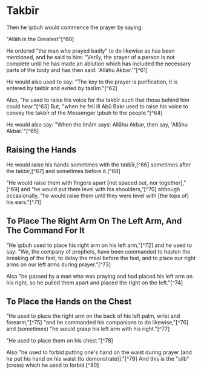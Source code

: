 

# Takbīr

Then he \pbuh would commence the prayer by saying:

<!-- TODO fix this -->

<!-- ![](/images/salah/101.gif)   -->
"Allāh is the Greatest"[^60]

He ordered "the man who prayed badly" to do likewise as has been mentioned, and he said to him: "Verily, the prayer of a person is not complete until he has made an ablution which has included the necessary parts of the body and has then said: 'Allāhu Akbar.'"[^61]

He would also used to say: "The key to the prayer is purification, it is entered by takbīr and exited by taslīm."[^62]

Also, "he used to raise his voice for the takbīr such that those behind him could hear."[^63] But, "when he fell ill Abū Bakr used to raise his voice to convey the takbīr of the Messenger \pbuh to the people."[^64]

He would also say: "When the Imām says: Allāhu Akbar, then say, 'Allāhu Akbar.'"[^65]

## Raising the Hands

He would raise his hands sometimes with the takbīr,[^66] sometimes after the takbīr,[^67] and sometimes before it.[^68]

"He would raise them with fingers apart [not spaced out, nor together],"[^69] and "he would put them level with his shoulders,"[^70] although occasionally, "he would raise them until they were level with [the tops of] his ears."[^71]

## To Place The Right Arm On The Left Arm, And The Command For It

"He \pbuh used to place his right arm on his left arm,"[^72] and he used to say: "We, the company of prophets, have been commanded to hasten the breaking of the fast, to delay the meal before the fast, and to place our right arms on our left arms during prayer."[^73]

Also "he passed by a man who was praying and had placed his left arm on his right, so he pulled them apart and placed the right on the left."[^74]

## To Place the Hands on the Chest

"He used to place the right arm on the back of his left palm, wrist and forearm,"[^75] "and he commanded his companions to do likewise,"[^76] and (sometimes) "he would grasp his left arm with his right."[^77]

"He used to place them on his chest."[^78]

Also "he used to forbid putting one's hand on the waist during prayer [and he put his hand on his waist (to demonstrate)]."[^79] And this is the "silb" (cross) which he used to forbid.[^80]


